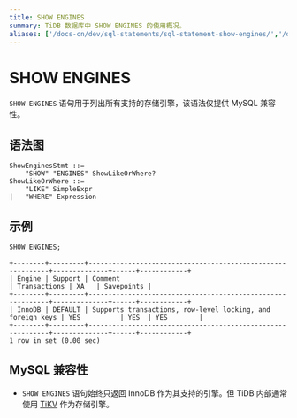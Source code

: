 ```yaml
---
title: SHOW ENGINES
summary: TiDB 数据库中 SHOW ENGINES 的使用概况。
aliases: ['/docs-cn/dev/sql-statements/sql-statement-show-engines/','/docs-cn/dev/reference/sql/statements/show-engines/']
---
```


# SHOW ENGINES

`SHOW ENGINES` 语句用于列出所有支持的存储引擎，该语法仅提供 MySQL 兼容性。

## 语法图

```enbf+diagram
ShowEnginesStmt ::=
    "SHOW" "ENGINES" ShowLikeOrWhere?
ShowLikeOrWhere ::=
    "LIKE" SimpleExpr
|   "WHERE" Expression
```

## 示例


```sql
SHOW ENGINES;
```

```
+--------+---------+------------------------------------------------------------+--------------+------+------------+
| Engine | Support | Comment                                                    | Transactions | XA   | Savepoints |
+--------+---------+------------------------------------------------------------+--------------+------+------------+
| InnoDB | DEFAULT | Supports transactions, row-level locking, and foreign keys | YES          | YES  | YES        |
+--------+---------+------------------------------------------------------------+--------------+------+------------+
1 row in set (0.00 sec)
```

## MySQL 兼容性

* `SHOW ENGINES` 语句始终只返回 InnoDB 作为其支持的引擎。但 TiDB 内部通常使用 [TiKV](/tikv-overview.md) 作为存储引擎。
